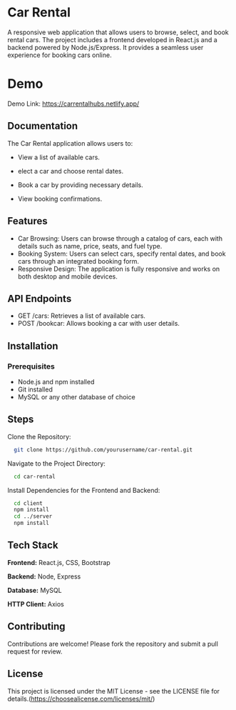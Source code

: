 
# Car Rental

A responsive web application that allows users to browse, select, and book rental cars. The project includes a frontend developed in React.js and a backend powered by Node.js/Express. It provides a seamless user experience for booking cars online.

# Demo

Demo Link: https://carrentalhubs.netlify.app/

## Documentation

The Car Rental application allows users to:

- View a list of available cars.

- elect a car and choose rental dates.

- Book a car by providing necessary details.

- View booking confirmations.


## Features

- Car Browsing: Users can browse through a catalog of cars, each with details such as name, price, seats, and fuel type.
- Booking System: Users can select cars, specify rental dates, and book cars through an integrated booking form.
- Responsive Design: The application is fully responsive and works on both desktop and mobile devices.


## API Endpoints

- GET /cars: Retrieves a list of available cars.
- POST /bookcar: Allows booking a car with user details.


## Installation

### Prerequisites
- Node.js and npm installed
- Git installed
- MySQL or any other database of choice

## Steps

Clone the Repository:
```bash
  git clone https://github.com/yourusername/car-rental.git
```
Navigate to the Project Directory:
```bash
  cd car-rental
```
Install Dependencies for the Frontend and Backend:
```bash
  cd client
  npm install
  cd ../server
  npm install
```
    
## Tech Stack

**Frontend:** React.js, CSS, Bootstrap

**Backend:** Node, Express

**Database:** MySQL

**HTTP Client:** Axios


## Contributing

Contributions are welcome! Please fork the repository and submit a pull request for review.
## License

This project is licensed under the MIT License - see the LICENSE file for details.(https://choosealicense.com/licenses/mit/)

